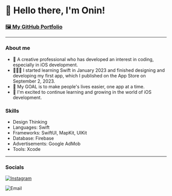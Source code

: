 # 👋 Hello there, I'm Onin!

### [🖼️ My GitHub Portfolio](https://github.com/Onin-iOS/iOS-Developer-Portfolio)

***

###  About me

* 🎨 A creative professional who has developed an interest in coding, especially in iOS development.
* 🧑🏻‍💻 I started learning Swift in January 2023 and finished designing and developing my first app, which I published on the App Store on September 2, 2023.
* 🎯 My GOAL is to make people's lives easier, one app at a time.
* 🙏 I'm excited to continue learning and growing in the world of iOS development.

### Skills

* Design Thinking
* Languages: Swift
* Frameworks: SwiftUI, MapKit, UIKit
* Database: Firebase
* Advertisements: Google AdMob
* Tools: Xcode 

---
### Socials 

[![Instagram](https://i.imgur.com/HeVBU6h.png)](https://www.instagram.com/oninizer/) 

![Email](https://i.imgur.com/WteCzm6.pngL)
